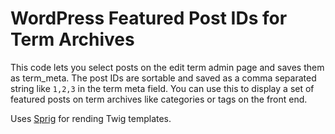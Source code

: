 # WordPress Featured Post IDs for Term Archives

This code lets you select posts on the edit term admin page and saves them as term_meta. The post IDs are sortable and saved as a comma separated string like `1,2,3` in the term meta field. You can use this to display a set of featured posts on term archives like categories or tags on the front end.

Uses [Sprig](https://github.com/kingkool68/sprig) for rending Twig templates.
